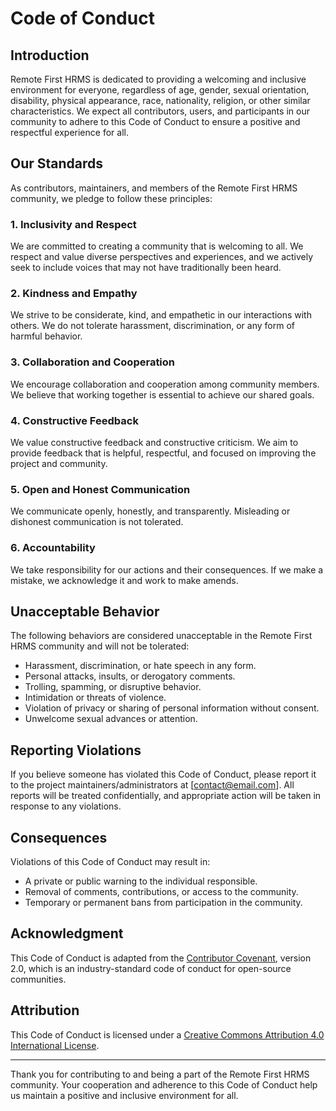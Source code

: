 # Code of Conduct

## Introduction

Remote First HRMS is dedicated to providing a welcoming and inclusive environment for everyone, regardless of age, gender, sexual orientation, disability, physical appearance, race, nationality, religion, or other similar characteristics. We expect all contributors, users, and participants in our community to adhere to this Code of Conduct to ensure a positive and respectful experience for all.

## Our Standards

As contributors, maintainers, and members of the Remote First HRMS community, we pledge to follow these principles:

### 1. Inclusivity and Respect

We are committed to creating a community that is welcoming to all. We respect and value diverse perspectives and experiences, and we actively seek to include voices that may not have traditionally been heard.

### 2. Kindness and Empathy

We strive to be considerate, kind, and empathetic in our interactions with others. We do not tolerate harassment, discrimination, or any form of harmful behavior.

### 3. Collaboration and Cooperation

We encourage collaboration and cooperation among community members. We believe that working together is essential to achieve our shared goals.

### 4. Constructive Feedback

We value constructive feedback and constructive criticism. We aim to provide feedback that is helpful, respectful, and focused on improving the project and community.

### 5. Open and Honest Communication

We communicate openly, honestly, and transparently. Misleading or dishonest communication is not tolerated.

### 6. Accountability

We take responsibility for our actions and their consequences. If we make a mistake, we acknowledge it and work to make amends.

## Unacceptable Behavior

The following behaviors are considered unacceptable in the Remote First HRMS community and will not be tolerated:

- Harassment, discrimination, or hate speech in any form.
- Personal attacks, insults, or derogatory comments.
- Trolling, spamming, or disruptive behavior.
- Intimidation or threats of violence.
- Violation of privacy or sharing of personal information without consent.
- Unwelcome sexual advances or attention.

## Reporting Violations

If you believe someone has violated this Code of Conduct, please report it to the project maintainers/administrators at [contact@email.com]. All reports will be treated confidentially, and appropriate action will be taken in response to any violations.

## Consequences

Violations of this Code of Conduct may result in:

- A private or public warning to the individual responsible.
- Removal of comments, contributions, or access to the community.
- Temporary or permanent bans from participation in the community.

## Acknowledgment

This Code of Conduct is adapted from the [Contributor Covenant](https://www.contributor-covenant.org/version/2/0/code_of_conduct.html), version 2.0, which is an industry-standard code of conduct for open-source communities.

## Attribution

This Code of Conduct is licensed under a [Creative Commons Attribution 4.0 International License](https://creativecommons.org/licenses/by/4.0/).

---

Thank you for contributing to and being a part of the Remote First HRMS community. Your cooperation and adherence to this Code of Conduct help us maintain a positive and inclusive environment for all.
